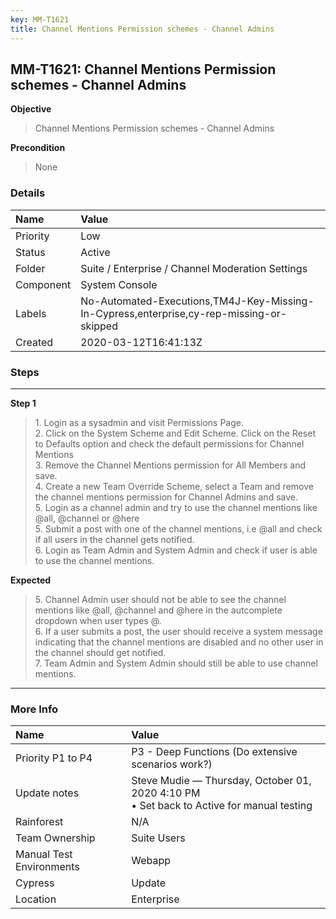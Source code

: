 ```yaml
---
key: MM-T1621
title: Channel Mentions Permission schemes - Channel Admins
---
```


## MM-T1621: Channel Mentions Permission schemes - Channel Admins

**Objective**

> <article>Channel Mentions Permission schemes - Channel Admins</article>

**Precondition**

> <article>None</article>

### Details

| Name      | Value                                                                                    |
| :-------- | :--------------------------------------------------------------------------------------- |
| Priority  | Low                                                                                      |
| Status    | Active                                                                                   |
| Folder    | Suite / Enterprise / Channel Moderation Settings                                         |
| Component | System Console                                                                           |
| Labels    | No-Automated-Executions,TM4J-Key-Missing-In-Cypress,enterprise,cy-rep-missing-or-skipped |
| Created   | 2020-03-12T16:41:13Z                                                                     |

### Steps

<hr/>

**Step 1**

> <article>1. Login as a sysadmin and visit Permissions Page. <br />2. Click on the System Scheme and Edit Scheme. Click on the Reset to Defaults option and check the default permissions for Channel Mentions<br />3. Remove the Channel Mentions permission for All Members and save. <br />4. Create a new Team Override Scheme, select a Team and remove the channel mentions permission for Channel Admins and save. <br />5. Login as a channel admin and try to use the channel mentions like @all, @channel or @here<br />5. Submit a post with one of the channel mentions, i.e @all and check if all users in the channel gets notified. <br />6. Login as Team Admin and System Admin and check if user is able to use the channel mentions.</article>

**Expected**

> <article>5. Channel Admin user should not be able to see the channel mentions like @all, @channel and @here in the autcomplete dropdown when user types @. <br />6. If a user submits a post, the user should receive a system message indicating that the channel mentions are disabled and no other user in the channel should get notified. <br />7. Team Admin and System Admin  should still be able to use channel mentions.</article>

<hr/>

### More Info

| Name                     | Value                                                                                       |
| :----------------------- | :------------------------------------------------------------------------------------------ |
| Priority P1 to P4        | P3 - Deep Functions (Do extensive scenarios work?)                                          |
| Update notes             | Steve Mudie — Thursday, October 01, 2020 4:10 PM<br>• Set back to Active for manual testing |
| Rainforest               | N/A                                                                                         |
| Team Ownership           | Suite Users                                                                                 |
| Manual Test Environments | Webapp                                                                                      |
| Cypress                  | Update                                                                                      |
| Location                 | Enterprise                                                                                  |
